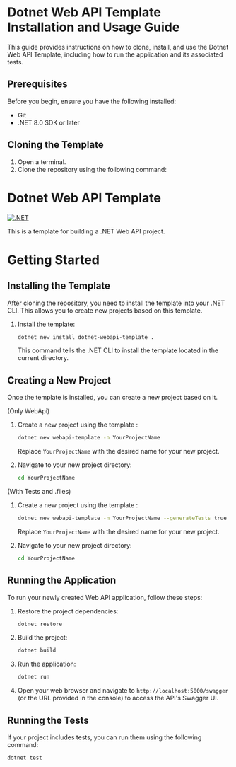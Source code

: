 # Dotnet Web API Template Installation and Usage Guide

This guide provides instructions on how to clone, install, and use the Dotnet Web API Template, including how to run the application and its associated tests.

## Prerequisites

Before you begin, ensure you have the following installed:
- Git
- .NET 8.0 SDK or later

## Cloning the Template

1. Open a terminal.
2. Clone the repository using the following command:
# Dotnet Web API Template

[![.NET](https://github.com/Willy-Kind/dotnet-api-template/actions/workflows/dotnet.yml/badge.svg)](https://github.com/Willy-Kind/dotnet-api-template/actions/workflows/dotnet.yml)

This is a template for building a .NET Web API project.

# Getting Started


## Installing the Template

After cloning the repository, you need to install the template into your .NET CLI. This allows you to create new projects based on this template.

1. Install the template:

    ```bash
    dotnet new install dotnet-webapi-template .
    ```

    This command tells the .NET CLI to install the template located in the current directory.

## Creating a New Project

Once the template is installed, you can create a new project based on it.

(Only WebApi)
1. Create a new project using the template :

    ```bash
    dotnet new webapi-template -n YourProjectName
    ```

    Replace `YourProjectName` with the desired name for your new project.

2. Navigate to your new project directory:

    ```bash
    cd YourProjectName
    ```

(With Tests and .files)
1. Create a new project using the template :

    ```bash
    dotnet new webapi-template -n YourProjectName --generateTests true
    ```

    Replace `YourProjectName` with the desired name for your new project.

2. Navigate to your new project directory:

    ```bash
    cd YourProjectName
    ```

## Running the Application

To run your newly created Web API application, follow these steps:

1. Restore the project dependencies:

    ```bash
    dotnet restore
    ```

2. Build the project:

    ```bash
    dotnet build
    ```

3. Run the application:

    ```bash
    dotnet run
    ```

4. Open your web browser and navigate to `http://localhost:5000/swagger` (or the URL provided in the console) to access the API's Swagger UI.

## Running the Tests

If your project includes tests, you can run them using the following command:

```bash
dotnet test
```